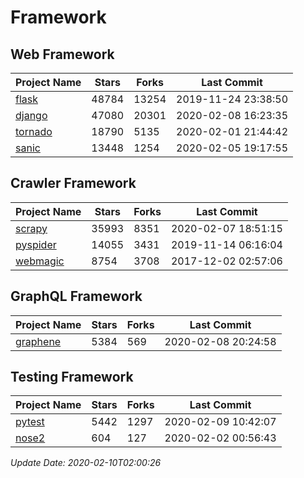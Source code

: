 # Framework

## Web Framework

| Project Name | Stars | Forks | Last Commit |
| ------------ | ----- | ----- | ----------- |
| [flask](https://github.com/pallets/flask) | 48784 | 13254 | 2019-11-24 23:38:50 |
| [django](https://github.com/django/django) | 47080 | 20301 | 2020-02-08 16:23:35 |
| [tornado](https://github.com/tornadoweb/tornado) | 18790 | 5135 | 2020-02-01 21:44:42 |
| [sanic](https://github.com/huge-success/sanic) | 13448 | 1254 | 2020-02-05 19:17:55 |

## Crawler Framework

| Project Name | Stars | Forks | Last Commit |
| ------------ | ----- | ----- | ----------- |
| [scrapy](https://github.com/scrapy/scrapy) | 35993 | 8351 | 2020-02-07 18:51:15 |
| [pyspider](https://github.com/binux/pyspider) | 14055 | 3431 | 2019-11-14 06:16:04 |
| [webmagic](https://github.com/code4craft/webmagic) | 8754 | 3708 | 2017-12-02 02:57:06 |

## GraphQL Framework

| Project Name | Stars | Forks | Last Commit |
| ------------ | ----- | ----- | ----------- |
| [graphene](https://github.com/graphql-python/graphene) | 5384 | 569 | 2020-02-08 20:24:58 |

## Testing Framework

| Project Name | Stars | Forks | Last Commit |
| ------------ | ----- | ----- | ----------- |
| [pytest](https://github.com/pytest-dev/pytest) | 5442 | 1297 | 2020-02-09 10:42:07 |
| [nose2](https://github.com/nose-devs/nose2) | 604 | 127 | 2020-02-02 00:56:43 |

*Update Date: 2020-02-10T02:00:26*